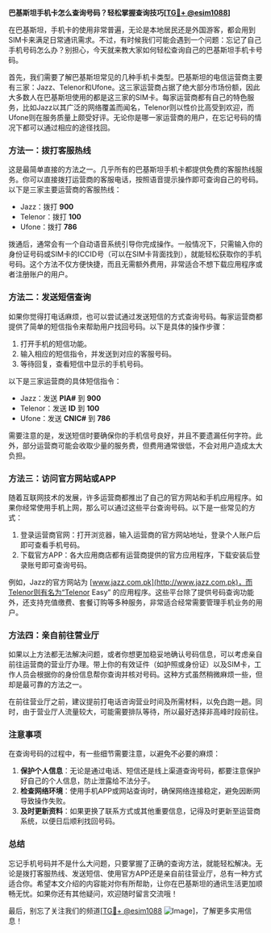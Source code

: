 **巴基斯坦手机卡怎么查询号码？轻松掌握查询技巧[[TG💪+ @esim1088](https://t.me/s/esim1088)]**

在巴基斯坦，手机卡的使用非常普遍，无论是本地居民还是外国游客，都会用到SIM卡来满足日常通讯需求。不过，有时候我们可能会遇到一个问题：忘记了自己手机号码怎么办？别担心，今天就来教大家如何轻松查询自己的巴基斯坦手机卡号码。

首先，我们需要了解巴基斯坦常见的几种手机卡类型。巴基斯坦的电信运营商主要有三家：Jazz、Telenor和Ufone。这三家运营商占据了绝大部分市场份额，因此大多数人在巴基斯坦使用的都是这三家的SIM卡。每家运营商都有自己的特色服务，比如Jazz以其广泛的网络覆盖而闻名，Telenor则以性价比高受到欢迎，而Ufone则在服务质量上颇受好评。无论你是哪一家运营商的用户，在忘记号码的情况下都可以通过相应的途径找回。

### 方法一：拨打客服热线

这是最简单直接的方法之一。几乎所有的巴基斯坦手机卡都提供免费的客服热线服务。你可以直接拨打运营商的客服电话，按照语音提示操作即可查询自己的号码。以下是三家主要运营商的客服热线：

- Jazz：拨打 **900**
- Telenor：拨打 **100**
- Ufone：拨打 **786**

拨通后，通常会有一个自动语音系统引导你完成操作。一般情况下，只需输入你的身份证号码或SIM卡的ICCID号（可以在SIM卡背面找到），就能轻松获取你的手机号码。这个方法不仅方便快捷，而且无需额外费用，非常适合不想下载应用程序或者注册账户的用户。

### 方法二：发送短信查询

如果你觉得打电话麻烦，也可以尝试通过发送短信的方式查询号码。每家运营商都提供了简单的短信指令来帮助用户找回号码。以下是具体的操作步骤：

1. 打开手机的短信功能。
2. 输入相应的短信指令，并发送到对应的客服号码。
3. 等待回复，查看短信中显示的手机号码。

以下是三家运营商的具体短信指令：

- Jazz：发送 **PIA#** 到 **900**
- Telenor：发送 **ID** 到 **100**
- Ufone：发送 **CNIC#** 到 **786**

需要注意的是，发送短信时要确保你的手机信号良好，并且不要遗漏任何字符。此外，部分运营商可能会收取少量的服务费，但费用通常很低，不会对用户造成太大负担。

### 方法三：访问官方网站或APP

随着互联网技术的发展，许多运营商都推出了自己的官方网站和手机应用程序。如果你经常使用手机上网，那么可以通过这些平台查询号码。以下是一些常见的方式：

1. 登录运营商官网：打开浏览器，输入运营商的官方网站地址，登录个人账户后即可查看手机号码。
2. 下载官方APP：各大应用商店都有运营商提供的官方应用程序，下载安装后登录账号即可查询号码。

例如，Jazz的官方网站为 [www.jazz.com.pk](http://www.jazz.com.pk)，而Telenor则有名为“Telenor Easy” 的应用程序。这些平台除了提供号码查询功能外，还支持充值缴费、套餐订购等多种服务，非常适合经常需要管理手机业务的用户。

### 方法四：亲自前往营业厅

如果以上方法都无法解决问题，或者你想更加稳妥地确认号码信息，可以考虑亲自前往运营商的营业厅办理。带上你的有效证件（如护照或身份证）以及SIM卡，工作人员会根据你的身份信息帮你查询并核对号码。这种方式虽然稍微麻烦一些，但却是最可靠的方法之一。

在前往营业厅之前，建议提前打电话咨询营业时间及所需材料，以免白跑一趟。同时，由于营业厅人流量较大，可能需要排队等待，所以最好选择非高峰时段前往。

### 注意事项

在查询号码的过程中，有一些细节需要注意，以避免不必要的麻烦：

1. **保护个人信息**：无论是通过电话、短信还是线上渠道查询号码，都要注意保护好自己的个人信息，防止泄露给不法分子。
2. **检查网络环境**：使用手机APP或网站查询时，确保网络连接稳定，避免因断网导致操作失败。
3. **及时更新资料**：如果更换了联系方式或其他重要信息，记得及时更新至运营商系统，以便日后顺利找回号码。

### 总结

忘记手机号码并不是什么大问题，只要掌握了正确的查询方法，就能轻松解决。无论是拨打客服热线、发送短信、使用官方APP还是亲自前往营业厅，总有一种方式适合你。希望本文介绍的内容能对你有所帮助，让你在巴基斯坦的通讯生活更加顺畅无忧。如果你还有其他疑问，欢迎随时留言交流哦！

最后，别忘了关注我们的频道[[TG💪+ @esim1088](https://t.me/s/esim1088) ![Image](https://i.postimg.cc/4NQfJmqS/Snipaste-2025-05-13-00-14-12.png)]，了解更多实用信息！